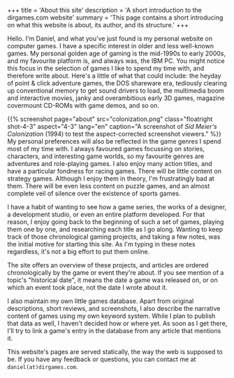 +++
title = 'About this site'
description = 'A short introduction to the dirgames.com website'
summary = 'This page contains a short introducing on what this website is about, its author, and its structure.'
+++

Hello. I'm Daniel, and what you've just found is my personal website on computer games. I have a specific interest in older and less well-known games. My personal golden age of gaming is the mid-1990s to early 2000s, and my favourite platform is, and always was, the IBM PC. You might notice this focus in the selection of games I like to spend my time with, and therefore write about. Here's a little of what that could include: the heyday of point & click adventure games, the DOS shareware era, tediously clearing up conventional memory to get sound drivers to load, the multimedia boom and interactive movies, janky and overambitious early 3D games, magazine covermount CD-ROMs with game demos, and so on.

{{% screenshot page="about" src="colonization.png" class="floatright shot-4-3" aspect="4-3" lang="en" caption="A screenshot of *Sid Meier's Colonization* (1994) to test the aspect-corrected screenshot viewers." %}}
My personal preferences will also be reflected in the game genres I spend most of my time with. I always favoured games focussing on stories, characters, and interesting game worlds, so my favourite genres are adventures and role-playing games. I also enjoy many action titles, and have a particular fondness for racing games. There will be little content on strategy games. Although I enjoy them in theory, I'm frustratingly bad at them. There will be even less content on puzzle games, and an almost complete veil of silence over the existence of sports games.

I have a habit of wanting to see how a game series, the works of a designer, a development studio, or even an entire platform developed. For that reason, I enjoy going back to the beginning of such a set of games, playing them one by one, and researching each title as I go along. Wanting to keep track of those chronological gaming projects, and taking a few notes, was the initial motive for starting this site. As I'm typing in these notes regardless, it's not a big effort to put them online.

The site offers an overview of these projects, and articles are ordered chronologically by the game or event they're about. If you see mention of a topic's "historical date", it means the date a game was released on, or on which an event took place, not the date I wrote about it.

I also maintain my own little games database. Apart from original descriptions, short reviews, and screenshots, I also describe the narrative content of games using my own keyword system. While I plan to publish that data as well, I haven't decided how or where yet. As soon as I get there, I'll try to link a game's entry in the database from any article that mentions it.

This website's pages are served statically, the way the web is supposed to be. If you have any feedback or questions, you can contact me at `daniel(at)dirgames.com`.